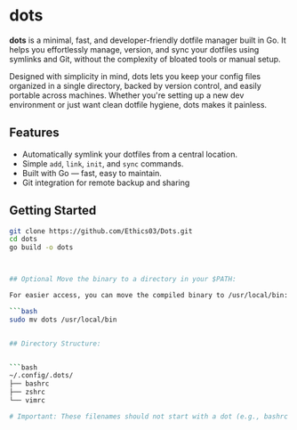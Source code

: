 # dots

**dots** is a minimal, fast, and developer-friendly dotfile manager built in Go. It helps you effortlessly manage, version, and sync your dotfiles using symlinks and Git, without the complexity of bloated tools or manual setup.

Designed with simplicity in mind, dots lets you keep your config files organized in a single directory, backed by version control, and easily portable across machines. Whether you're setting up a new dev environment or just want clean dotfile hygiene, dots makes it painless.

##  Features

-  Automatically symlink your dotfiles from a central location.
-  Simple `add`, `link`, `init`, and `sync` commands.
-  Built with Go — fast, easy to maintain.
-  Git integration for remote backup and sharing


##  Getting Started



```bash
git clone https://github.com/Ethics03/Dots.git
cd dots
go build -o dots



## Optional Move the binary to a directory in your $PATH:

For easier access, you can move the compiled binary to /usr/local/bin:

```bash
sudo mv dots /usr/local/bin


## Directory Structure: 


```bash
~/.config/.dots/
├── bashrc
├── zshrc
└── vimrc

# Important: These filenames should not start with a dot (e.g., bashrc instead of .bashrc). The symlink will handle the dot for you.










